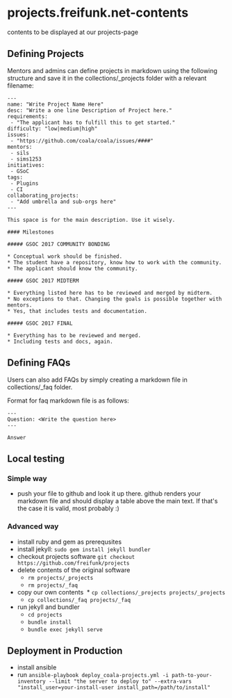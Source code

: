 # projects.freifunk.net-contents
contents to be displayed at our projects-page

## Defining Projects

Mentors and admins can define projects in markdown using the following structure and save it in the collections/_projects folder with a relevant filename:

```
---
name: "Write Project Name Here"
desc: "Write a one line Description of Project here."
requirements:
 - "The applicant has to fulfill this to get started."
difficulty: "low|medium|high"
issues:
 - "https://github.com/coala/coala/issues/####"
mentors:
 - sils
 - sims1253
initiatives:
 - GSoC
tags:
 - Plugins
 - CI
collaborating_projects:
 - "Add umbrella and sub-orgs here"
---

This space is for the main description. Use it wisely.

#### Milestones

##### GSOC 2017 COMMUNITY BONDING

* Conceptual work should be finished.
* The student have a repository, know how to work with the community.
* The applicant should know the community.

##### GSOC 2017 MIDTERM

* Everything listed here has to be reviewed and merged by midterm.
* No exceptions to that. Changing the goals is possible together with mentors.
* Yes, that includes tests and documentation.

##### GSOC 2017 FINAL

* Everything has to be reviewed and merged.
* Including tests and docs, again.

```

## Defining FAQs

Users can also add FAQs by simply creating a markdown file in collections/_faq folder.

Format for faq markdown file is as follows:
```
---
Question: <Write the question here>
---

Answer
```

## Local testing

### Simple way

* push your file to github and look it up there. github renders your markdown file and should display a table above the main text. If that's the case it is valid, most probably :)

### Advanced way

* install ruby and gem as prerequsites
* install jekyll: ```sudo gem install jekyll bundler```
* checkout projects software ```git checkout https://github.com/freifunk/projects```
* delete contents of the original software
  * ```rm projects/_projects```
  * ```rm projects/_faq```
* copy our own contents
  * ```cp collections/_projects projects/_projects```
  * ```cp collections/_faq projects/_faq```
* run jekyll and bundler
  * ```cd projects```
  * ```bundle install```
  * ```bundle exec jekyll serve```

## Deployment in Production

* install ansible
* run ```ansible-playbook deploy_coala-projects.yml -i path-to-your-inventory --limit "the server to deploy to" --extra-vars "install_user=your-install-user install_path=/path/to/install"```
